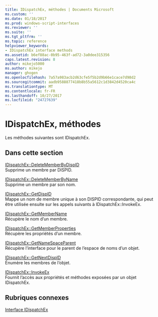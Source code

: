 ```yaml
---
title: IDispatchEx, méthodes | Documents Microsoft
ms.custom: ''
ms.date: 01/18/2017
ms.prod: windows-script-interfaces
ms.reviewer: ''
ms.suite: ''
ms.tgt_pltfrm: ''
ms.topic: reference
helpviewer_keywords:
- IDispatchEx interface methods
ms.assetid: b6ef88ac-0b95-463f-ad72-3a0dee315356
caps.latest.revision: 8
author: mikejo5000
ms.author: mikejo
manager: ghogen
ms.openlocfilehash: 7a57a983acb2d63cfe5f5b2d9b66e1cace7d98d2
ms.sourcegitcommit: aadb9588877418b8b55a5612c1d3842d4520ca4c
ms.translationtype: MT
ms.contentlocale: fr-FR
ms.lasthandoff: 10/27/2017
ms.locfileid: "24727639"
---
```

# <a name="idispatchex-methods"></a>IDispatchEx, méthodes
Les méthodes suivantes sont IDispatchEx.  
  
## <a name="in-this-section"></a>Dans cette section  
 [IDispatchEx::DeleteMemberByDispID](../../winscript/reference/idispatchex-deletememberbydispid.md)  
 Supprime un membre par DISPID.  
  
 [IDispatchEx::DeleteMemberByName](../../winscript/reference/idispatchex-deletememberbyname.md)  
 Supprime un membre par son nom.  
  
 [IDispatchEx::GetDispID](../../winscript/reference/idispatchex-getdispid.md)  
 Mappe un nom de membre unique à son DISPID correspondante, qui peut être utilisée ensuite sur les appels suivants à IDispatchEx::InvokeEx.  
  
 [IDispatchEx::GetMemberName](../../winscript/reference/idispatchex-getmembername.md)  
 Récupère le nom d’un membre.  
  
 [IDispatchEx::GetMemberProperties](../../winscript/reference/idispatchex-getmemberproperties.md)  
 Récupère les propriétés d’un membre.  
  
 [IDispatchEx::GetNameSpaceParent](../../winscript/reference/idispatchex-getnamespaceparent.md)  
 Récupère l’interface pour le parent de l’espace de noms d’un objet.  
  
 [IDispatchEx::GetNextDispID](../../winscript/reference/idispatchex-getnextdispid.md)  
 Énumère les membres de l’objet.  
  
 [IDispatchEx::InvokeEx](../../winscript/reference/idispatchex-invokeex.md)  
 Fournit l’accès aux propriétés et méthodes exposées par un objet IDispatchEx.  
  
## <a name="related-sections"></a>Rubriques connexes  
 [Interface IDispatchEx](../../winscript/reference/idispatchex-interface.md)